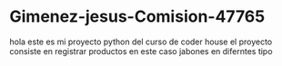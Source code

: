 # Gimenez-jesus-Comision-47765
hola este es mi proyecto python del curso de coder house
el proyecto consiste en registrar 
productos en este caso jabones en diferntes tipo
